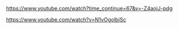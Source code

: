 https://www.youtube.com/watch?time_continue=67&v=-Z4aojJ-pdg

https://www.youtube.com/watch?v=N1vOgolbjSc
